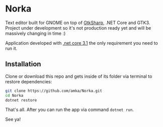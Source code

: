 # Norka

Text editor built for GNOME on top of [GtkSharp](https://github.com/GtkSharp/GtkSharp), .NET Core and GTK3. Project under development so it's not production ready yet and will be massively changing in time :)

Application developed with [.net core 3.1](https://dot.net) the only requirement you need to run it.

## Installation

Clone or download this repo and gets inside of its folder via terminal to restore dependencies:

```bash
git clone https://github.com/amka/Norka.git
cd Norka
dotnet restore
```

That's all. After you can run the app via command `dotnet run`.

See ya!
